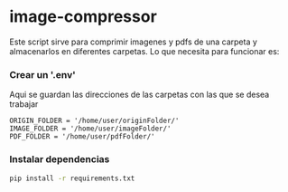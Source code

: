 # image-compressor

Este script sirve para comprimir imagenes y pdfs de una carpeta y almacenarlos en diferentes carpetas. Lo que necesita para funcionar es:

### Crear un '.env'
Aqui se guardan las direcciones de las carpetas con las que se desea trabajar

```
ORIGIN_FOLDER = '/home/user/originFolder/'
IMAGE_FOLDER = '/home/user/imageFolder/'
PDF_FOLDER = '/home/user/pdfFolder/'
```

### Instalar dependencias
```bash
pip install -r requirements.txt
```
